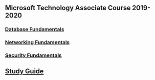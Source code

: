 ## Microsoft Technology Associate Course 2019-2020

### [Database Fundamentals](https://github.com/Tech-Talent-School/Tech-Talent-Academy/blob/master/Microsoft/MTA/Database%20Fundamentals/README.md)
### [Networking Fundamentals]()
### [Security Fundamentals]()

## [Study Guide](./MTA-GUIDE.pdf)
